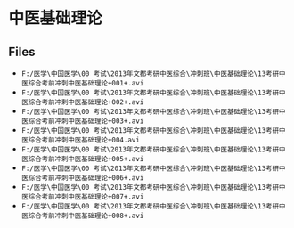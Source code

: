 # 中医基础理论

## Files

- `F:/医学\中国医学\00 考试\2013年文都考研中医综合\冲刺班\中医基础理论\13考研中医综合考前冲刺中医基础理论+001+.avi`
- `F:/医学\中国医学\00 考试\2013年文都考研中医综合\冲刺班\中医基础理论\13考研中医综合考前冲刺中医基础理论+002+.avi`
- `F:/医学\中国医学\00 考试\2013年文都考研中医综合\冲刺班\中医基础理论\13考研中医综合考前冲刺中医基础理论+003+.avi`
- `F:/医学\中国医学\00 考试\2013年文都考研中医综合\冲刺班\中医基础理论\13考研中医综合考前冲刺中医基础理论+004.avi`
- `F:/医学\中国医学\00 考试\2013年文都考研中医综合\冲刺班\中医基础理论\13考研中医综合考前冲刺中医基础理论+005+.avi`
- `F:/医学\中国医学\00 考试\2013年文都考研中医综合\冲刺班\中医基础理论\13考研中医综合考前冲刺中医基础理论+006+.avi`
- `F:/医学\中国医学\00 考试\2013年文都考研中医综合\冲刺班\中医基础理论\13考研中医综合考前冲刺中医基础理论+007+.avi`
- `F:/医学\中国医学\00 考试\2013年文都考研中医综合\冲刺班\中医基础理论\13考研中医综合考前冲刺中医基础理论+008+.avi`

